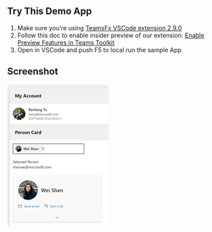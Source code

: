 ## Try This Demo App
1.	Make sure you’re using [TeamsFx VSCode extension  2.9.0](https://marketplace.visualstudio.com/items?itemName=TeamsDevApp.ms-teams-vscode-extension)
2.	Follow this doc to enable insider preview of our extension: [Enable Preview Features in Teams Toolkit](https://github.com/OfficeDev/TeamsFx/wiki/Enable-Preview-Features-in-Teams-Toolkit#vs-code-teams-toolkit)
4.	Open in VSCode and push F5 to local run the sample App


## Screenshot
![screenshot](./screenshot.png)